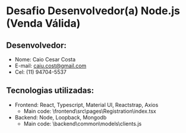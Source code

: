 # Desafio Desenvolvedor(a) Node.js (Venda Válida)

## Desenvolvedor: 
 - Nome: Caio Cesar Costa
 - E-mail: caiu.cost@gmail.com
 - Cel: (11) 94704-5537
 
 ## Tecnologias utilizadas: 
 - Frontend: React, Typescript, Material UI, Reactstrap, Axios
    - Main code: \frontend\src\pages\Registration\index.tsx
 - Backend: Node, Loopback, Mongodb
    -  Main code: \backend\common\models\clients.js
 
 
